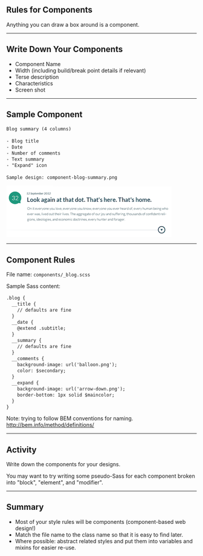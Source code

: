 ## Rules for Components

Anything you can draw a box around is a component.

-----
## Write Down Your Components

- Component Name
- Width (including build/break point details if relevant)
- Terse description
- Characteristics
- Screen shot

-----
## Sample Component

````
Blog summary (4 columns)

- Blog title
- Date
- Number of comments
- Text summary
- "Expand" icon

Sample design: component-blog-summary.png

````

![blog component](assets/AnggaPutra_blog_psd_component.png)


-----------
## Component Rules

File name: ``components/_blog.scss``

Sample Sass content:

````
.blog {
  __title {
    // defaults are fine
  }
  __date {
    @extend .subtitle;
  }
  __summary {
    // defaults are fine
  }
  __comments {
    background-image: url('balloon.png');
    color: $secondary;
  }
  __expand {
    background-image: url('arrow-down.png');
    border-bottom: 1px solid $maincolor;
  }
}
````

Note: trying to follow BEM conventions for naming. http://bem.info/method/definitions/

------------
## Activity

Write down the components for your designs.

You may want to try writing some pseudo-Sass for each component broken into "block", "element", and "modifier".

-----------
## Summary

- Most of your style rules will be components (component-based web design!)
- Match the file name to the class name so that it is easy to find later.
- Where possible: abstract related styles and put them into variables and mixins for easier re-use.